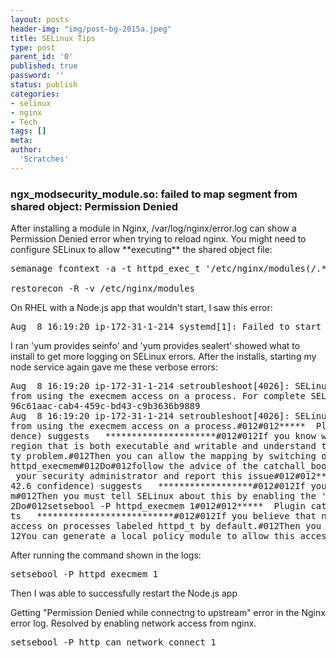 ```yaml
---
layout: posts
header-img: "img/post-bg-2015a.jpeg"
title: SELinux Tips
type: post
parent_id: '0'
published: true
password: ''
status: publish
categories:
- selinux
- nginx
- Tech
tags: []
meta:
author:
  'Scratches'
---
```

### ngx_modsecurity_module.so: failed to map segment from shared object: Permission Denied
<p>After installing a module in Nginx, /var/log/nginx/error.log can show a Permission Denied error when trying to reload nginx. You might need to configure SELinux to allow **executing** the shared object file: 

<pre>
semanage fcontext -a -t httpd_exec_t '/etc/nginx/modules(/.*)?'

restorecon -R -v /etc/nginx/modules
</pre>

<p>On RHEL with a Node.js app that wouldn't start, I saw this error:
<pre>
Aug  8 16:19:20 ip-172-31-1-214 systemd[1]: Failed to start web-client Node.js service.
</pre>
<p>I ran 'yum provides seinfo' and 'yum provides sealert' showed what to install to get more logging on SELinux errors. After the installs, starting my node service again gave me these verbose errors:
<pre>
Aug  8 16:19:20 ip-172-31-1-214 setroubleshoot[4026]: SELinux is preventing /usr/bin/node 
from using the execmem access on a process. For complete SELinux messages run: sealert -l 
96c61aac-cab4-459c-bd43-c9b3636b9889
Aug  8 16:19:20 ip-172-31-1-214 setroubleshoot[4026]: SELinux is preventing /usr/bin/node 
from using the execmem access on a process.#012#012*****  Plugin allow_execmem (53.1 confi
dence) suggests   *********************#012#012If you know why node needs to map a memory 
region that is both executable and writable and understand that this is a potential securi
ty problem.#012Then you can allow the mapping by switching one of the following booleans: 
httpd_execmem#012Do#012follow the advice of the catchall_boolean plugin, otherwise contact
 your security administrator and report this issue#012#012*****  Plugin catchall_boolean (
42.6 confidence) suggests   ******************#012#012If you want to allow httpd to execme
m#012Then you must tell SELinux about this by enabling the 'httpd_execmem' boolean.#012#01
2Do#012setsebool -P httpd_execmem 1#012#012*****  Plugin catchall (5.76 confidence) sugges
ts   **************************#012#012If you believe that node should be allowed execmem 
access on processes labeled httpd_t by default.#012Then you should report this as a bug.#0
12You can generate a local policy module to allow this access.#012Do#012allow this access 
</pre>
<p>After running the command shown in the logs:
<pre>
setsebool -P httpd_execmem 1
</pre>
<p>Then I was able to successfully restart the Node.js app

Getting "Permission Denied while connectng to upstream" error in the Nginx error log. Resolved by enabling network access from nginx.
<pre>
setsebool -P http_can_network_connect 1
</pre>